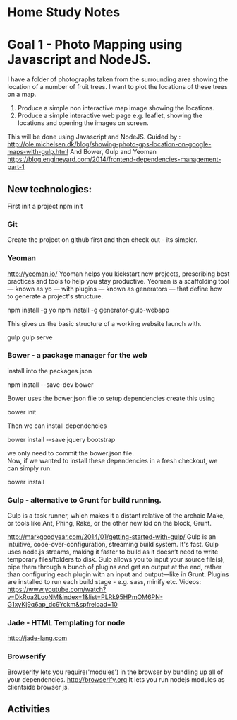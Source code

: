 # Home Study Notes

# Goal 1 - Photo Mapping using Javascript and NodeJS.
I have a folder of photographs taken from the surrounding area showing the location of a number of fruit trees.  I want to plot the locations of these trees on a map.
1. Produce a simple non interactive map image showing the locations.
2. Produce a simple interactive web page e.g. leaflet, showing the locations and opening the images on screen.

This will be done using Javascript and NodeJS.
Guided by : http://ole.michelsen.dk/blog/showing-photo-gps-location-on-google-maps-with-gulp.html
And Bower, Gulp and Yeoman
https://blog.engineyard.com/2014/frontend-dependencies-management-part-1

## New technologies:
First init a project npm init

### Git
Create the project on github first and then check out - its simpler.

### Yeoman
http://yeoman.io/
Yeoman helps you kickstart new projects, prescribing best practices and tools to help you stay productive.
Yeoman is a scaffolding tool — known as yo — with plugins — known as generators — that define how to generate a project's structure.

  npm install -g yo
  npm install -g generator-gulp-webapp

This gives us the basic structure of a working website
launch with.

  gulp
  gulp serve

### Bower - a package manager for the web
install into the packages.json

npm install --save-dev bower

Bower uses the bower.json file to setup dependencies create this using

bower init

Then we can install dependencies

bower install --save jquery bootstrap

we only need to commit the bower.json file.  
Now, if we wanted to install these dependencies in a fresh checkout, we can simply run:

bower install

### Gulp - alternative to Grunt for build running.
Gulp is a task runner, which makes it a distant relative of the archaic Make, or tools like Ant, Phing, Rake, or the other new kid on the block, Grunt.

http://markgoodyear.com/2014/01/getting-started-with-gulp/
Gulp is an intuitive, code-over-configuration, streaming build system. It's fast.
Gulp uses node.js streams, making it faster to build as it doesn’t need to write temporary files/folders to disk.
Gulp allows you to input your source file(s), pipe them through a bunch of plugins and get an output at the end, rather than configuring each plugin with an input and output—like in Grunt.
Plugins are installed to run each build stage - e.g. sass, minify etc.
Videos: https://www.youtube.com/watch?v=DkRoa2LooNM&index=1&list=PLRk95HPmOM6PN-G1xyKj9q6ap_dc9Yckm&spfreload=10


### Jade - HTML Templating for node
http://jade-lang.com

### Browserify
Browserify lets you require('modules') in the browser by bundling up all of your dependencies.
http://browserify.org
It lets you run nodejs modules as clientside browser js.


## Activities
